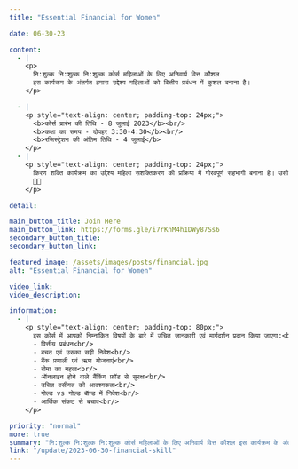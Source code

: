 ```yaml
---
title: "Essential Financial for Women"

date: 06-30-23

content:
  - |
    <p>
      नि:शुल्क नि:शुल्क नि:शुल्क कोर्स महिलाओं के लिए अनिवार्य वित्त कौशल  
      इस कार्यक्रम के अंतर्गत हमारा उद्देश्य महिलाओं को वित्तीय प्रबंधन में कुशल बनाना है।
    </p>

  - |
    <p style="text-align: center; padding-top: 24px;">
      <b>कोर्स प्रारंभ की तिथि - 8 जुलाई 2023</b><br/>
      <b>कक्षा का समय - दोपहर 3:30-4:30</b><br/>
      <b>रजिस्ट्रेशन की अंतिम तिथि - 4 जुलाई</b>
    </p>
  - |
    <p style="text-align: center; padding-top: 24px;">
      किरण शक्ति कार्यक्रम का उद्देश्य महिला सशक्तिकरण की प्रक्रिया में गौरवपूर्ण सहभागी बनाना है। उसी श्रृंखला में यह एक छोटी सी कड़ी है। यह प्रशिक्षण आपको व्यक्तिगत वित्तीय प्रबंधन की औपचारिक समझ को बढ़ाने में सहयोग करेगा। हमें आशा ही नहीं पूरा विश्वास है  कि यह कार्यक्रम आप सभी के लिए बहुत उपयोगी एवं लाभदायक सिद्ध होगा।
      🙏🙏
    </p>

detail:

main_button_title: Join Here
main_button_link: https://forms.gle/i7rKnM4h1DWy87Ss6
secondary_button_title:
secondary_button_link:

featured_image: /assets/images/posts/financial.jpg
alt: "Essential Financial for Women"

video_link:
video_description:

information:
  - |
    <p style="text-align: center; padding-top: 80px;">
      इस कोर्स में आपको निम्नांकित विषयों के बारे में उचित जानकारी एवं मार्गदर्शन प्रदान किया जाएगा:<br/>
      - वित्तीय प्रबंधन<br/>
      - बचत एवं उसका सही निवेश<br/>
      - बैंक प्रणाली एवं ऋण योजनाएं<br/>
      - बीमा का महत्व<br/>
      - ऑनलाइन होने वाले बैंकिंग फ्रॉड से सुरक्षा<br/>
      - उचित वसीयत की आवश्यकता<br/>
      - गोल्ड vs गोल्ड बाॅन्ड में निवेश<br/>
      - आर्थिक संकट से बचाव<br/>
    </p>

priority: "normal"
more: true
summary: "नि:शुल्क नि:शुल्क नि:शुल्क कोर्स महिलाओं के लिए अनिवार्य वित्त कौशल इस कार्यक्रम के अंतर्गत हमारा उद्देश्य महिलाओं को वित्तीय प्रबंधन में कुशल बनाना है।"
link: "/update/2023-06-30-financial-skill"
---
```


